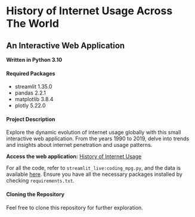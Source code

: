 # History of Internet Usage Across The World

## An Interactive Web Application

**Written in Python 3.10**

#### Required Packages

- streamlit 1.35.0
- pandas 2.2.1
- matplotlib 3.8.4
- plotly 5.22.0

#### Project Description

Explore the dynamic evolution of internet usage globally with this small interactive web application. From the years 1990 to 2019, delve into trends and insights about internet penetration and usage patterns.

**Access the web application:** [History of Internet Usage](https://history-internet-usage.streamlit.app/)

For all the code, refer to `streamlit_live:coding_mpg.py`, and the data is available [here](https://github.com/magumbert/internet_usage_history/tree/main/data). Ensure you have all the necessary packages installed by checking `requirements.txt`.

#### Cloning the Repository

Feel free to clone this repository for further exploration.